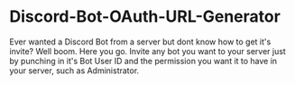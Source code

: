 # Discord-Bot-OAuth-URL-Generator
Ever wanted a Discord Bot from a server but dont know how to get it's invite? Well boom. Here you go. Invite any bot you want to your server just by punching in it's Bot User ID and the permission you want it to have in your server, such as Administrator. 
